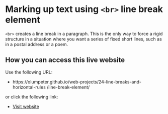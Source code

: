 # Marking up text using <code>&lt;br&gt;</code> line break element

<code>&lt;br&gt;</code> creates a line break in a paragraph. This is the only way to force a rigid structure in a situation where you want a series of fixed short lines, such as in a postal address or a poem. 

 ## How you can access this live website
<p>Use the following URL:</p>
<ul>
  <li>https://olumpeter.github.io/web-projects/24-line-breaks-and-horizontal-rules
/line-break-element/</li>
</ul>
<p>or click the following link:</p> 
<ul>
  <li><a href="https://olumpeter.github.io/web-projects/24-line-breaks-and-horizontal-rules
/line-break-element/">
    Visit website</a></li>
</ul>
